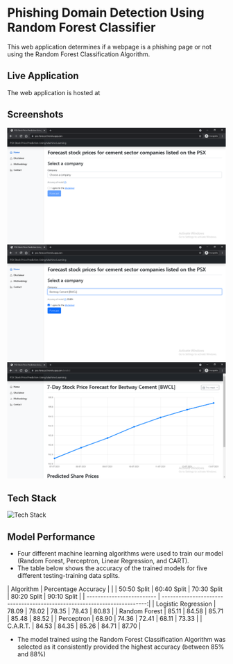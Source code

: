 # Phishing Domain Detection Using Random Forest Classifier

This web application determines if a webpage is a phishing page or not using the Random Forest Classification Algorithm. 

## Live Application
The web application is hosted at []()

## Screenshots
![Landing Page](https://github.com/abdulalikhan/PSX-Stock-Prediction-Using-LSTM/blob/main/1.png?raw=true)
![Detected a Phishing Page](https://github.com/abdulalikhan/PSX-Stock-Prediction-Using-LSTM/blob/main/2.png?raw=true)
![Detected a Safe Page](https://github.com/abdulalikhan/PSX-Stock-Prediction-Using-LSTM/blob/main/3.png?raw=true)

## Tech Stack
![Tech Stack](https://github.com/abdulalikhan/PSX-Stock-Prediction-Using-LSTM/blob/main/stack.png?raw=true)

## Model Performance

- Four different machine learning algorithms were used to train our model (Random Forest, Perceptron, Linear Regression, and CART).
- The table below shows the accuracy of the trained models for five different testing-training data splits.


| Algorithm                 |                             Percentage Accuracy                          |
|                           | 50:50 Split  | 60:40 Split  | 70:30 Split  | 80:20 Split  | 90:10 Split  |
| ------------------------- | ------------------------------------------------------------------------:|
| Logistic Regression       |   78.09      |    78.02     |    78.35     |    78.43     |    80.83     |
| Random Forest             |   85.11      |    84.58     |    85.71     |    85.48     |    88.52     |
| Perceptron                |   68.90      |    74.36     |    72.41     |    68.11     |    73.33     |
| C.A.R.T.                  |   84.53      |    84.35     |    85.26     |    84.71     |    87.70     |

- The model trained using the Random Forest Classification Algorithm was selected as it consistently provided the highest accuracy (between 85% and 88%)
